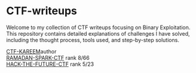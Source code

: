 # CTF-writeups
Welcome to my collection of CTF writeups focusing on Binary Exploitation. This repository contains detailed explanations of challenges I have solved, including the thought process, tools used, and step-by-step solutions.
  
[CTF-KAREEM](https://github.com/Dhiasaid/CTF-writeups/tree/main/CTF-kareem)author<br> 
[RAMADAN-SPARK-CTF](https://github.com/Dhiasaid/CTF-writeups/tree/main/RAMADHAN-SPARK-CTF) rank 8/66 <br> 
[HACK-THE-FUTURE-CTF](https://github.com/Dhiasaid/CTF-writeups/tree/main/HACK-THE-FUTURE-CTF) rank 5/23 <br> 

